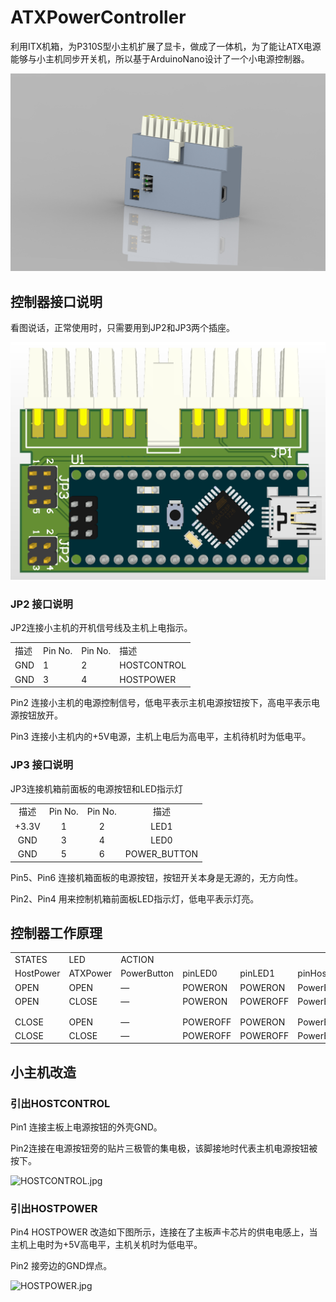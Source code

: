 # ATXPowerController

 利用ITX机箱，为P310S型小主机扩展了显卡，做成了一体机，为了能让ATX电源能够与小主机同步开关机，所以基于ArduinoNano设计了一个小电源控制器。

![asm0001.jpg](https://github.com/6bigfire/ATXPowerController/blob/main/Images/asm0001.jpg)

## 控制器接口说明

看图说话，正常使用时，只需要用到JP2和JP3两个插座。

![pcb_3d.png](https://github.com/6bigfire/ATXPowerController/blob/main/Images/pcb_3d.png)

### JP2 接口说明

JP2连接小主机的开机信号线及主机上电指示。

|     |         |         |             |
| --- | ------- | ------- | ----------- |
| 描述  | Pin No. | Pin No. | 描述          |
| GND | 1       | 2       | HOSTCONTROL |
| GND | 3       | 4       | HOSTPOWER   |

Pin2 连接小主机的电源控制信号，低电平表示主机电源按钮按下，高电平表示电源按钮放开。

Pin3 连接小主机内的+5V电源，主机上电后为高电平，主机待机时为低电平。

### JP3 接口说明

JP3连接机箱前面板的电源按钮和LED指示灯

|       |         |         |              |
|:-----:|:-------:|:-------:|:------------:|
| 描述    | Pin No. | Pin No. | 描述           |
| +3.3V | 1       | 2       | LED1         |
| GND   | 3       | 4       | LED0         |
| GND   | 5       | 6       | POWER_BUTTON |

Pin5、Pin6 连接机箱面板的电源按钮，按钮开关本身是无源的，无方向性。

Pin2、Pin4 用来控制机箱前面板LED指示灯，低电平表示灯亮。

## 控制器工作原理

|           |          |             |          |          |                |               |
| --------- | -------- | ----------- | -------- | -------- | -------------- | ------------- |
| STATES    | LED      | ACTION      |          |          |                |               |
| HostPower | ATXPower | PowerButton | pinLED0  | pinLED1  | pinHostControl | pinATXControl |
| OPEN      | OPEN     | —           | POWERON  | POWERON  | PowerButton    | POWERON       |
| OPEN      | CLOSE    | —           | POWERON  | POWEROFF | PowerButton    | POWERON       |
|           |          |             |          |          |                |               |
|           |          |             |          |          |                |               |
| CLOSE     | OPEN     | —           | POWEROFF | POWERON  | PowerButton    | POWEROFF      |
| CLOSE     | CLOSE    | —           | POWEROFF | POWEROFF | PowerButton    | POWEROFF      |

## 小主机改造

### 引出HOSTCONTROL

Pin1 连接主板上电源按钮的外壳GND。

Pin2连接在电源按钮旁的贴片三极管的集电极，该脚接地时代表主机电源按钮被按下。

![HOSTCONTROL.jpg](https://github.com/6bigfire/ATXPowerController/blob/main/Images/HOSTCONTROL.jpg)

### 引出HOSTPOWER

Pin4 HOSTPOWER 改造如下图所示，连接在了主板声卡芯片的供电电感上，当主机上电时为+5V高电平，主机关机时为低电平。

Pin2 接旁边的GND焊点。

![HOSTPOWER.jpg](https://github.com/6bigfire/ATXPowerController/blob/main/Images/HOSTPOWER.jpg)
